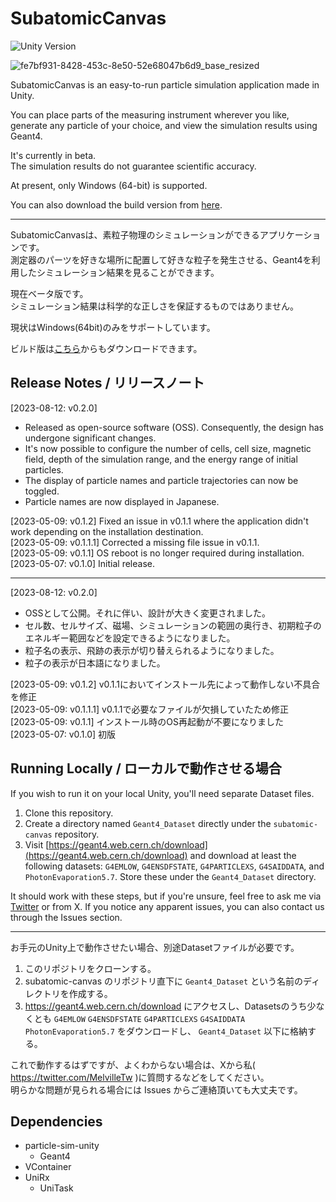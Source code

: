 # SubatomicCanvas

![Unity Version](https://img.shields.io/badge/Unity-2022.3-blue)

![fe7bf931-8428-453c-8e50-52e68047b6d9_base_resized](https://github.com/VMelville/subatomic-canvas/assets/43390710/bc55a1c1-1eff-4a20-baee-2af69769678c)

SubatomicCanvas is an easy-to-run particle simulation application made in Unity.

You can place parts of the measuring instrument wherever you like, generate any particle of your choice, and view the simulation results using Geant4.

It's currently in beta.<br>
The simulation results do not guarantee scientific accuracy.

At present, only Windows (64-bit) is supported.

You can also download the build version from [here](https://melville.booth.pm/items/4741968).

---

SubatomicCanvasは、素粒子物理のシミュレーションができるアプリケーションです。<br>
測定器のパーツを好きな場所に配置して好きな粒子を発生させる、Geant4を利用したシミュレーション結果を見ることができます。

現在ベータ版です。<br>
シミュレーション結果は科学的な正しさを保証するものではありません。

現状はWindows(64bit)のみをサポートしています。

ビルド版は[こちら](https://melville.booth.pm/items/4741968)からもダウンロードできます。

## Release Notes / リリースノート

[2023-08-12: v0.2.0]
- Released as open-source software (OSS). Consequently, the design has undergone significant changes.
- It's now possible to configure the number of cells, cell size, magnetic field, depth of the simulation range, and the energy range of initial particles.
- The display of particle names and particle trajectories can now be toggled.
- Particle names are now displayed in Japanese.

[2023-05-09: v0.1.2] Fixed an issue in v0.1.1 where the application didn't work depending on the installation destination.<br>
[2023-05-09: v0.1.1.1] Corrected a missing file issue in v0.1.1.<br>
[2023-05-09: v0.1.1] OS reboot is no longer required during installation.<br>
[2023-05-07: v0.1.0] Initial release.

---

[2023-08-12: v0.2.0]
- OSSとして公開。それに伴い、設計が大きく変更されました。
- セル数、セルサイズ、磁場、シミュレーションの範囲の奥行き、初期粒子のエネルギー範囲などを設定できるようになりました。
- 粒子名の表示、飛跡の表示が切り替えられるようになりました。
- 粒子の表示が日本語になりました。

[2023-05-09: v0.1.2] v0.1.1においてインストール先によって動作しない不具合を修正<br>
[2023-05-09: v0.1.1.1] v0.1.1で必要なファイルが欠損していたため修正<br>
[2023-05-09: v0.1.1] インストール時のOS再起動が不要になりました<br>
[2023-05-07: v0.1.0] 初版

## Running Locally / ローカルで動作させる場合

If you wish to run it on your local Unity, you'll need separate Dataset files.

1. Clone this repository.
2. Create a directory named `Geant4_Dataset` directly under the `subatomic-canvas` repository.
3. Visit [https://geant4.web.cern.ch/download](https://geant4.web.cern.ch/download) and download at least the following datasets: `G4EMLOW`, `G4ENSDFSTATE`, `G4PARTICLEXS`, `G4SAIDDATA`, and `PhotonEvaporation5.7`. Store these under the `Geant4_Dataset` directory.

It should work with these steps, but if you're unsure, feel free to ask me via [Twitter](https://twitter.com/MelvilleTw) or from X. If you notice any apparent issues, you can also contact us through the Issues section.

---

お手元のUnity上で動作させたい場合、別途Datasetファイルが必要です。

1. このリポジトリをクローンする。
2. subatomic-canvas のリポジトリ直下に `Geant4_Dataset` という名前のディレクトリを作成する。
3. https://geant4.web.cern.ch/download にアクセスし、Datasetsのうち少なくとも `G4EMLOW` `G4ENSDFSTATE` `G4PARTICLEXS` `G4SAIDDATA` `PhotonEvaporation5.7` をダウンロードし、 `Geant4_Dataset` 以下に格納する。

これで動作するはずですが、よくわからない場合は、Xから私( https://twitter.com/MelvilleTw )に質問するなどをしてください。<br>
明らかな問題が見られる場合には Issues からご連絡頂いても大丈夫です。


## Dependencies
- particle-sim-unity
  - Geant4
- VContainer
- UniRx
  - UniTask
